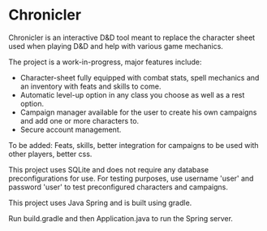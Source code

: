 # Chronicler

Chronicler is an interactive D&D tool meant to replace the character sheet used 
when playing D&D and help with various game mechanics.

The project is a work-in-progress, major features include:
- Character-sheet fully equipped with combat stats, spell mechanics and an inventory with feats and skills to come.
- Automatic level-up option in any class you choose as well as a rest option.
- Campaign manager available for the user to create his own campaigns and add one or more characters to.
- Secure account management.

To be added: Feats, skills, better integration for campaigns to be used with other players, better css.

This project uses SQLite and does not require any database preconfigurations for use. 
For testing purposes, use username 'user' and password 'user' to test preconfigured characters and campaigns.

This project uses Java Spring and is built using gradle. 

Run build.gradle and then Application.java to run the Spring server.
